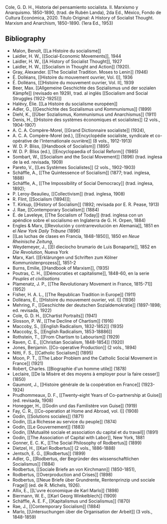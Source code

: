 Cole, G. D. H., Historia del pensamiento socialista. II. Marxismo y Anarquismo. 1850-1890, (trad. de Rubén Landa), 2da Ed., México, Fondo de Cultura Económica, 2020.
Título Original: A History of Socialist Thought. Marxism and Anarchism, 1850-1890. (1era Ed., 1953)

## Bibliography

- Malon, Benoît, [[La Histoire du socialisme]]
- Laidler, H. W., [[Social-Economic Movements]], 1944
- Laidler, H. W., [[A History of Socialist Thought]], 1927
- Laidler, H. W., [[Socialism in Thought and Action]] (1920).
- Gray, Alexander. [[The Socialist Tradition. Moses to Lenin]] (1946)
- É. Dolléans, [[Histoire du mouvement ouvrier, Vol. I]], 1936
- É. Dolléans, [[]Histoire du mouvement ouvrier, Vol. II], 1939
- Beer, Max. [[Allgemeine Geschichte des Sozialismus und der sozialen Kämpfe]] (revisado en 1929), trad. al inglés [[Socialism and Social Struggles (1922-1925)]]
- Halévy, Élie. [[La Histoire du socialisme européen]]
- Adler, G., [[Geschichte des Sozialismus und Kommunismus]] (1899)
- Diehl, K., [[Über Sozialismus, Kommunismus und Anarchismus]] (1911)
- Denis, H., [[Histoire des systèmes économiques et socialistes]] (2 vols., 1904-1907)
- A. C. A. Compère-Morel, [[Grand Dictionnaire socialiste]] (1924),
- A. C. A. Compère-Morel (ed.), [[Encyclopédie socialiste, syndicale et co-opérative de l'Internationale ouvrière]] (8 vols., 1912-1913)
- W. D. P. Bliss, [[Handbook of Socialism]] (1895)
- W. D. P. Bliss (ed.), [[Encyclopaedia of Social Reform]] (1985)
- Sombart, W., [[Socialism and the Social Movement]] (1896) (trad. inglesa de la ed. revisada, 1909)
- Pareto, V., [[Les Systèmes Socialistes]] (2 vols., 1902-1903)
- Schäffle, A., [[The Quintessence of Socialism]] (1877; trad. inglesa, 1888)
- Schäffle, A., [[The Impossibility of Social Democracy]] (trad. inglesa, 1892);
- P. Leroy-Beaulieu, [[Collectivism]] (trad. inglesa, 1908)
- R. Flint, [[Socialism (1894)]];
- T. Kirkup, [[History of Socialism]] (1892; revisada por E. R. Pease, 1913)
- J. Rae, [[Contemporary Socialism]] (1884)
- É. de Laveleye, [[The Socialism of Today]] (trad. inglesa con un apéndice sobre el socialismo en Inglaterra de G. H. Orpen, 1884)
- Engles & Marx, [[Revolución y contrarrevolución en Alemania]], 1851 en el _New York Daily Tribune_ (1896)
- [[Las luchas de clases en Francia, 1848-1850]], 1850 en _Neue Rheinische Zeitung_,
- Weydemeyer, J., [[El dieciocho brumario de Luis Bonaparte]], 1852 en _Die Revolution_, Nueva York
- Marx, Karl. [[Erklärungen und Schriften zum Kölner Kommunistenprozess]], 1851-2
- Burns, Emilie, [[Handbook of Marxism]], (1935)
- Poutras, C. H., [[Démocraties et capitalisme]], 1848-60, en la serie _Peuples et civilisations_
- Plamenatz, J. P., [[The Revolutionary Movement in France, 1815-71]] (1952)
- Fisher, H. A. L., [[The Republican Tradition in Europe]] (1911)
- Dolléans, É., [[Histoire du mouvement ouvrier, vol. I]] (1936)
- Mehring, F., [[Geschichte der deutschen Sozialdemokratie]] (1897-1898; ed. revisada, 1922)
- Cole, G. D. H., [[Chartist Portraits]] (1941)
- Slosson, P. W., [[The Decline of Chartism]] (1916)
- Maccoby, S., [[English Radicalism, 1832-1852]] (1935)
- Maccoby, S., [[English Radicalism, 1853-18886]]
- Rothstein, T., [[From Chartism to Labourism]] (1929)
- Raven, C. E., [[Christian Socialism, 1848-1854]] (1920)
- Jones, Benjamin. [[Co-operative Production]] (2 vols., 1894)
- Nitti, F. S., [[Catholic Socialism]] (1895)
- Moon, P. T., [[The Labor Problem and the Catholic Social Movement in France]] (1921)
- Robert, Charles. [[Biographie d'un homme utile]] (1878)
- Leclaire, [[De la Misère et des moyens à employer pour la faire cesser]] (1850)
-  Gaumont, J., [[Histoire générale de la coopération en France]] (1923-1924)
- Prudhommeaux, D. F., [[Twenty-eight Years of Co-partnership at Guise]] (ed. revisada, 1908)
- Honegger, H., [[Godin und das Familistère von Guise]] (1919)
- Fay, C. R., [[Co-operation at Home and Abroad, vol. I]] (1908)
- Godin, [[Solutions sociales]] (1871)
- Godin, [[La Richesse au service du peuple]] (1874)
- Godin, [[Le Gouvernement]] (1883)
- Godin, [[Mutualité sociale et association du capital et du travail]] (1891)
- Godin, [[The Association of Capital with Labor]], New York, 1881
- Gonner, E. C. K., [[The Social Philosophy of Rodbertus]] (1899)
- Dietzel, H., [[Karl Rodbertus]] (2 vols., 1886-1888)
- Jentsch, E. G., [[Rodbertus]] (1899)
- Adler, G., [[Rodbertus, der Begründer des wissenschaftlichen Socialismus]] (1884)
- Rodbertus, [[Sociale Briefe an von Kirchmann]] (1850-1851), 
- Rodbertus, [[Overproduction and Crises]] (1898)
- Rodbertus, [[Neue Briefe über Grundrente, Rentenprinzip und sociale Frage]] (ed. de R. Michels, 1926).
- Allix, E., [[L'uvre économique de Karl Marlo]] (1898)
- Biermann, W. E., [[Karl Georg Winkelblech]] (1909)
- Schäffle, A. E. F., [[Kapitalismus und Socialismus]] (1870)
- Rae, J., [[Contemporary Socialism]] (1884)
- Marlo, [[Untersuchungen über die Organisation der Arbeit]] (3 vols., 1848-1859)
